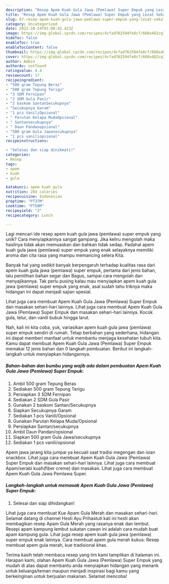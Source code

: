 ```yaml
---
description: "Resep Apem Kuah Gula Jawa (Pemlawa) Super Empuk yang Lezat Sekali"
title: "Resep Apem Kuah Gula Jawa (Pemlawa) Super Empuk yang Lezat Sekali"
slug: 67-resep-apem-kuah-gula-jawa-pemlawa-super-empuk-yang-lezat-sekali
category: Uncategorized
date: 2022-10-24T01:08:42.423Z
image: https://img-global.cpcdn.com/recipes/4cfad762594fe8cf/680x482cq70/apem-kuah-gula-jawa-pemlawa-super-empuk-foto-resep-utama.jpg
hideToc: false
enableToc: true
enableTocContent: false
thumbnail: https://img-global.cpcdn.com/recipes/4cfad762594fe8cf/680x482cq70/apem-kuah-gula-jawa-pemlawa-super-empuk-foto-resep-utama.jpg
cover: https://img-global.cpcdn.com/recipes/4cfad762594fe8cf/680x482cq70/apem-kuah-gula-jawa-pemlawa-super-empuk-foto-resep-utama.jpg
author: Admin
authorAv: notfound
ratingvalue: 4.4
reviewcount: 17
recipeingredient:
- "500 gram Tepung Beras"
- "500 gram Tepung Terigu"
- "3 SDM Fernipan"
- "2 SDM Gula Pasir"
- "2 baskom SantanSecukupnya"
- "Secukupnya Garam"
- "1 pcs VaniliOpsional"
- " Parutan Kelapa MudaOpsional"
- " Santansecukupnya"
- " Daun Pandanopsional"
- "500 gram Gula Jawasecukupnya"
- "1 pcs vaniliopsional"
recipeinstructions:

- "Selesai dan siap dinikmati!"
categories:
- Resep
tags:
- apem
- kuah
- gula

katakunci: apem kuah gula 
nutrition: 284 calories
recipecuisine: Indonesian
preptime: "PT37M"
cooktime: "PT50M"
recipeyield: "2"
recipecategory: Lunch

---
```





Lagi mencari ide resep apem kuah gula jawa (pemlawa) super empuk yang unik? Cara menyiapkannya sangat gampang. Jika keliru mengolah maka hasilnya tidak akan memuaskan dan bahkan tidak sedap. Padahal apem kuah gula jawa (pemlawa) super empuk yang enak selayaknya memiliki aroma dan cita rasa yang mampu memancing selera Kita.





Banyak hal yang sedikit banyak berpengaruh terhadap kualitas rasa dari apem kuah gula jawa (pemlawa) super empuk, pertama dari jenis bahan, lalu pemilihan bahan segar dan Bagus, sampai cara mengolah dan menyajikannya. Tak perlu pusing kalau mau menyiapkan apem kuah gula jawa (pemlawa) super empuk yang enak,      asal sudah tahu triknya maka hidangan ini dapat menjadi sajian spesial.














Lihat juga cara membuat Apem Kuah Gula Jawa (Pemlawa) Super Empuk dan masakan sehari-hari lainnya. Lihat juga cara membuat Apem Kuah Gula Jawa (Pemlawa) Super Empuk dan masakan sehari-hari lainnya. Kocok gula, telur, dan vanili bubuk hingga larut.






Nah, kali ini kita coba, yuk, variasikan apem kuah gula jawa (pemlawa) super empuk sendiri di rumah. Tetap berbahan yang sederhana, hidangan ini dapat memberi manfaat untuk membantu menjaga kesehatan tubuh kita. Kamu dapat membuat Apem Kuah Gula Jawa (Pemlawa) Super Empuk memakai 12 jenis bahan dan 0 langkah pembuatan. Berikut ini langkah-langkah untuk menyiapkan hidangannya.

<!--inarticleads1-->

##### Bahan-bahan dan bumbu yang wajib ada dalam pembuatan Apem Kuah Gula Jawa (Pemlawa) Super Empuk:

1. Ambil 500 gram Tepung Beras
1. Sediakan 500 gram Tepung Terigu
1. Persiapkan 3 SDM Fernipan
1. Sediakan 2 SDM Gula Pasir
1. Gunakan 2 baskom Santan/Secukupnya
1. Siapkan Secukupnya Garam
1. Sediakan 1 pcs Vanili/Opsional
1. Gunakan  Parutan Kelapa Muda/Opsional
1. Persiapkan  Santan/secukupnya
1. Ambil  Daun Pandan/opsional
1. Siapkan 500 gram Gula Jawa/secukupnya
1. Sediakan 1 pcs vanili/opsional


Apem jawa jarang kita jumpai ya kecuali saat tradisi megengan dan isian snackbox. Lihat juga cara membuat Apem Kuah Gula Jawa (Pemlawa) Super Empuk dan masakan sehari-hari lainnya. Lihat juga cara membuat Apam/serabi kuah(fiber creme) dan masakan. Lihat juga cara membuat Apem Kuah Gula Jawa Pemlawa Super. 

<!--inarticleads2-->

##### Langkah-langkah untuk memasak Apem Kuah Gula Jawa (Pemlawa) Super Empuk:


1. Selesai dan siap dihidangkan!

Lihat juga cara membuat Kue Apam Gula Merah dan masakan sehari-hari. Selamat datang di channel Hesti Ayu Prihastuti kali ini hesti akan membagikan resep Apam Gula Merah yang rasanya enak dan lembut. Resepi apam kampung lembut sukatan cawan ini adalah cara mudah buat apam kampung gula. Lihat juga resep apem kuah gula jawa (pemlawa) super empuk enak lainnya. Cara membuat apem gula merah kukus: Resep membuat apem gula merah, kue tradisional khas. 

Terima kasih telah membaca resep yang tim kami tampilkan di halaman ini. Harapan kami, olahan Apem Kuah Gula Jawa (Pemlawa) Super Empuk yang mudah di atas dapat membantu anda menyiapkan hidangan yang menarik untuk keluarga/teman maupun menjadi inspirasi bagi kamu yang berkeinginan untuk berjualan makanan. Selamat mencoba!
